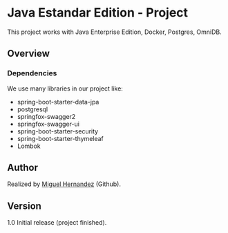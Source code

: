# Java Estandar Edition - Project
This project works with Java Enterprise Edition, Docker, Postgres, OmniDB.

## Overview
### Dependencies

We use many libraries in our project like:

- spring-boot-starter-data-jpa
- postgresql
- springfox-swagger2
- springfox-swagger-ui
- spring-boot-starter-security
- spring-boot-starter-thymeleaf
- Lombok


## Author
Realized by [Miguel Hernandez](https://github.com/Santia0098 "Miguel Hernandez") (Github).

## Version

1.0 Initial release (project finished).
